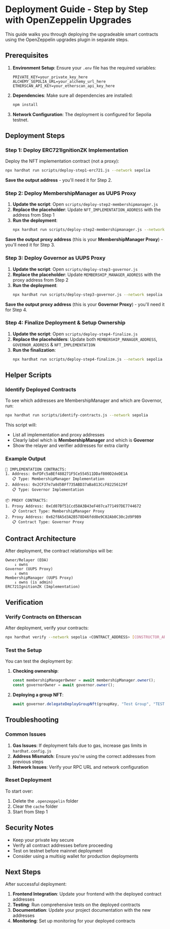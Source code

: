 # Deployment Guide - Step by Step with OpenZeppelin Upgrades

This guide walks you through deploying the upgradeable smart contracts using the OpenZeppelin upgrades plugin in separate steps.

## Prerequisites

1. **Environment Setup**: Ensure your `.env` file has the required variables:

   ```
   PRIVATE_KEY=your_private_key_here
   ALCHEMY_SEPOLIA_URL=your_alchemy_url_here
   ETHERSCAN_API_KEY=your_etherscan_api_key_here
   ```

2. **Dependencies**: Make sure all dependencies are installed:

   ```bash
   npm install
   ```

3. **Network Configuration**: The deployment is configured for Sepolia testnet.

## Deployment Steps

### Step 1: Deploy ERC721IgnitionZK Implementation

Deploy the NFT implementation contract (not a proxy):

```bash
npx hardhat run scripts/deploy-step1-erc721.js --network sepolia
```

**Save the output address** - you'll need it for Step 2.

### Step 2: Deploy MembershipManager as UUPS Proxy

1. **Update the script**: Open `scripts/deploy-step2-membershipmanager.js`
2. **Replace the placeholder**: Update `NFT_IMPLEMENTATION_ADDRESS` with the address from Step 1
3. **Run the deployment**:
   ```bash
   npx hardhat run scripts/deploy-step2-membershipmanager.js --network sepolia
   ```

**Save the output proxy address** (this is your **MembershipManager Proxy**) - you'll need it for Step 3.

### Step 3: Deploy Governor as UUPS Proxy

1. **Update the script**: Open `scripts/deploy-step3-governor.js`
2. **Replace the placeholder**: Update `MEMBERSHIP_MANAGER_ADDRESS` with the proxy address from Step 2
3. **Run the deployment**:
   ```bash
   npx hardhat run scripts/deploy-step3-governor.js --network sepolia
   ```

**Save the output proxy address** (this is your **Governor Proxy**) - you'll need it for Step 4.

### Step 4: Finalize Deployment & Setup Ownership

1. **Update the script**: Open `scripts/deploy-step4-finalize.js`
2. **Replace the placeholders**: Update both `MEMBERSHIP_MANAGER_ADDRESS`, `GOVERNOR_ADDRESS` & `NFT_IMPLEMENTATION`
3. **Run the finalization**:
   ```bash
   npx hardhat run scripts/deploy-step4-finalize.js --network sepolia
   ```

## Helper Scripts

### Identify Deployed Contracts

To see which addresses are MembershipManager and which are Governor, run:

```bash
npx hardhat run scripts/identify-contracts.js --network sepolia
```

This script will:

- List all implementation and proxy addresses
- Clearly label which is **MembershipManager** and which is **Governor**
- Show the relayer and verifier addresses for extra clarity

### Example Output

```
🔧 IMPLEMENTATION CONTRACTS:
1. Address: 0xFDFc5aBEf488271F5Ce554511DDaf800D2deDE1A
   📋 Type: MembershipManager Implementation
2. Address: 0x2CF37e7a8d5BFf735ABD37aBa813CcF82256129f
   📋 Type: Governor Implementation

📦 PROXY CONTRACTS:
1. Proxy Address: 0xCd07Bf51Ccd58A3B43eF407ca771497DE7744672
   📋 Contract Type: MembershipManager Proxy
2. Proxy Address: 0x62f8A5d3A2B578D46fdd8e9C02Ab0C30c2d9F9B9
   📋 Contract Type: Governor Proxy
```

## Contract Architecture

After deployment, the contract relationships will be:

```
Owner/Relayer (EOA)
    ↓ owns
Governor (UUPS Proxy)
    ↓ owns
MembershipManager (UUPS Proxy)
    ↓ owns (is admin)
ERC721IgnitionZK (Implementation)
```

## Verification

### Verify Contracts on Etherscan

After deployment, verify your contracts:

```bash
npx hardhat verify --network sepolia <CONTRACT_ADDRESS> [CONSTRUCTOR_ARGS]
```

### Test the Setup

You can test the deployment by:

1. **Checking ownership**:

   ```javascript
   const membershipManagerOwner = await membershipManager.owner();
   const governorOwner = await governor.owner();
   ```

2. **Deploying a group NFT**:
   ```javascript
   await governor.delegateDeployGroupNft(groupKey, "Test Group", "TEST");
   ```

## Troubleshooting

### Common Issues

1. **Gas Issues**: If deployment fails due to gas, increase gas limits in `hardhat.config.js`
2. **Address Mismatch**: Ensure you're using the correct addresses from previous steps
3. **Network Issues**: Verify your RPC URL and network configuration

### Reset Deployment

To start over:

1. Delete the `.openzeppelin` folder
2. Clear the `cache` folder
3. Start from Step 1

## Security Notes

- Keep your private key secure
- Verify all contract addresses before proceeding
- Test on testnet before mainnet deployment
- Consider using a multisig wallet for production deployments

## Next Steps

After successful deployment:

1. **Frontend Integration**: Update your frontend with the deployed contract addresses
2. **Testing**: Run comprehensive tests on the deployed contracts
3. **Documentation**: Update your project documentation with the new addresses
4. **Monitoring**: Set up monitoring for your deployed contracts
